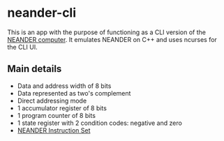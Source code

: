 # neander-cli
This is an app with the purpose of functioning as a CLI version of the [NEANDER computer](https://www.inf.ufrgs.br/arq/wiki/doku.php?id=neander). It emulates NEANDER on C++ and uses ncurses for the CLI UI.

## Main details 
- Data and address width of 8 bits
- Data represented as two's complement
- Direct addressing mode
- 1 accumulator register of 8 bits
- 1 program counter of 8 bits
- 1 state register with 2 condition codes: negative and zero
- [NEANDER Instruction Set](https://www.inf.ufrgs.br/arq/wiki/doku.php?id=insneander)

